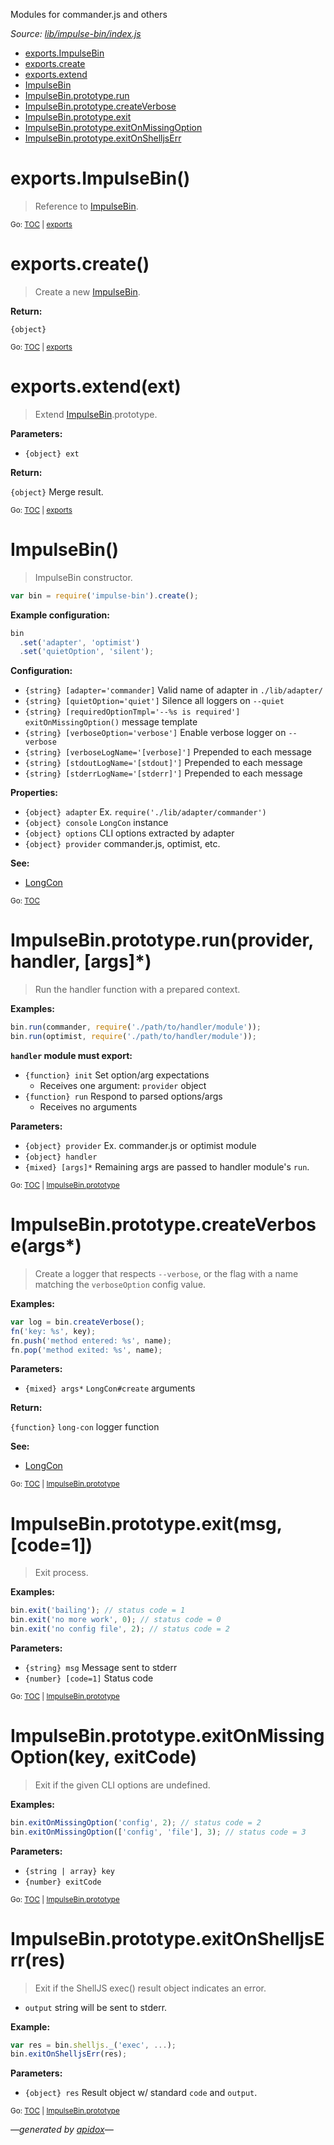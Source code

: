 Modules for commander.js and others

_Source: [lib/impulse-bin/index.js](../lib/impulse-bin/index.js)_

<a name="tableofcontents"></a>

- <a name="toc_exportsimpulsebin"></a><a name="toc_exports"></a>[exports.ImpulseBin](#exportsimpulsebin)
- <a name="toc_exportscreate"></a>[exports.create](#exportscreate)
- <a name="toc_exportsextendext"></a>[exports.extend](#exportsextendext)
- <a name="toc_impulsebin"></a>[ImpulseBin](#impulsebin)
- <a name="toc_impulsebinprototyperunprovider-handler-args"></a><a name="toc_impulsebinprototype"></a>[ImpulseBin.prototype.run](#impulsebinprototyperunprovider-handler-args)
- <a name="toc_impulsebinprototypecreateverboseargs"></a>[ImpulseBin.prototype.createVerbose](#impulsebinprototypecreateverboseargs)
- <a name="toc_impulsebinprototypeexitmsg-code1"></a>[ImpulseBin.prototype.exit](#impulsebinprototypeexitmsg-code1)
- <a name="toc_impulsebinprototypeexitonmissingoptionkey-exitcode"></a>[ImpulseBin.prototype.exitOnMissingOption](#impulsebinprototypeexitonmissingoptionkey-exitcode)
- <a name="toc_impulsebinprototypeexitonshelljserrres"></a>[ImpulseBin.prototype.exitOnShelljsErr](#impulsebinprototypeexitonshelljserrres)

<a name="exports"></a>

# exports.ImpulseBin()

> Reference to [ImpulseBin](#impulsebin).

<sub>Go: [TOC](#tableofcontents) | [exports](#toc_exports)</sub>

# exports.create()

> Create a new [ImpulseBin](#impulsebin).

**Return:**

`{object}`

<sub>Go: [TOC](#tableofcontents) | [exports](#toc_exports)</sub>

# exports.extend(ext)

> Extend [ImpulseBin](#impulsebin).prototype.

**Parameters:**

- `{object} ext`

**Return:**

`{object}` Merge result.

<sub>Go: [TOC](#tableofcontents) | [exports](#toc_exports)</sub>

# ImpulseBin()

> ImpulseBin constructor.

```js
var bin = require('impulse-bin').create();
```

**Example configuration:**

```js
bin
  .set('adapter', 'optimist')
  .set('quietOption', 'silent');
```

**Configuration:**

- `{string} [adapter='commander]` Valid name of adapter in `./lib/adapter/`
- `{string} [quietOption='quiet']` Silence all loggers on `--quiet`
- `{string} [requiredOptionTmpl='--%s is required']` `exitOnMissingOption()` message template
- `{string} [verboseOption='verbose']` Enable verbose logger on `--verbose`
- `{string} [verboseLogName='[verbose]']` Prepended to each message
- `{string} [stdoutLogName='[stdout]']` Prepended to each message
- `{string} [stderrLogName='[stderr]']` Prepended to each message

**Properties:**

- `{object} adapter` Ex. `require('./lib/adapter/commander')`
- `{object} console` `LongCon` instance
- `{object} options` CLI options extracted by adapter
- `{object} provider` commander.js, optimist, etc.

**See:**

- [LongCon](https://github.com/codeactual/long-con/blob/master/docs/LongCon.md)

<sub>Go: [TOC](#tableofcontents)</sub>

<a name="impulsebinprototype"></a>

# ImpulseBin.prototype.run(provider, handler, [args]*)

> Run the handler function with a prepared context.

**Examples:**

```js
bin.run(commander, require('./path/to/handler/module'));
bin.run(optimist, require('./path/to/handler/module'));
```

**`handler` module must export:**

- `{function} init` Set option/arg expectations
  - Receives one argument: `provider` object
- `{function} run` Respond to parsed options/args
  - Receives no arguments

**Parameters:**

- `{object} provider` Ex. commander.js or optimist module
- `{object} handler`
- `{mixed} [args]*` Remaining args are passed to handler module's `run`.

<sub>Go: [TOC](#tableofcontents) | [ImpulseBin.prototype](#toc_impulsebinprototype)</sub>

# ImpulseBin.prototype.createVerbose(args*)

> Create a logger that respects `--verbose`, or the flag with a name
matching the `verboseOption` config value.

**Examples:**

```js
var log = bin.createVerbose();
fn('key: %s', key);
fn.push('method entered: %s', name);
fn.pop('method exited: %s', name);
```

**Parameters:**

- `{mixed} args*` `LongCon#create` arguments

**Return:**

`{function}` `long-con` logger function

**See:**

- [LongCon](https://github.com/codeactual/long-con/blob/master/docs/LongCon.md)

<sub>Go: [TOC](#tableofcontents) | [ImpulseBin.prototype](#toc_impulsebinprototype)</sub>

# ImpulseBin.prototype.exit(msg, [code=1])

> Exit process.

**Examples:**

```js
bin.exit('bailing'); // status code = 1
bin.exit('no more work', 0); // status code = 0
bin.exit('no config file', 2); // status code = 2
```

**Parameters:**

- `{string} msg` Message sent to stderr
- `{number} [code=1]` Status code

<sub>Go: [TOC](#tableofcontents) | [ImpulseBin.prototype](#toc_impulsebinprototype)</sub>

# ImpulseBin.prototype.exitOnMissingOption(key, exitCode)

> Exit if the given CLI options are undefined.

**Examples:**

```js
bin.exitOnMissingOption('config', 2); // status code = 2
bin.exitOnMissingOption(['config', 'file'], 3); // status code = 3
```

**Parameters:**

- `{string | array} key`
- `{number} exitCode`

<sub>Go: [TOC](#tableofcontents) | [ImpulseBin.prototype](#toc_impulsebinprototype)</sub>

# ImpulseBin.prototype.exitOnShelljsErr(res)

> Exit if the ShellJS exec() result object indicates an error.

- `output` string will be sent to stderr.

**Example:**

```js
var res = bin.shelljs._('exec', ...);
bin.exitOnShelljsErr(res);
```

**Parameters:**

- `{object} res` Result object w/ standard `code` and `output`.

<sub>Go: [TOC](#tableofcontents) | [ImpulseBin.prototype](#toc_impulsebinprototype)</sub>

_&mdash;generated by [apidox](https://github.com/codeactual/apidox)&mdash;_
